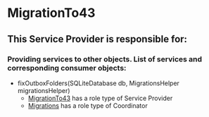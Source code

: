 # MigrationTo43
## This Service Provider is responsible for:
### Providing services to other objects. List of services and corresponding consumer objects: 
* fixOutboxFolders(SQLiteDatabase db, MigrationsHelper migrationsHelper)
	* [MigrationTo43](../ServiceProviders/MigrationTo43.md) has a role type of Service Provider
	* [Migrations](../Coordinators/Migrations.md) has a role type of Coordinator
